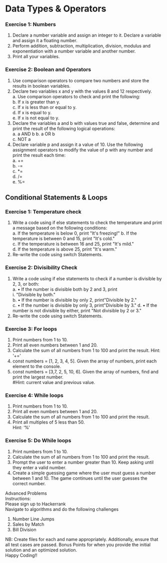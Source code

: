 # Data Types & Operators  


### Exercise 1: Numbers

1.  Declare a number variable and assign an integer to it. Declare a variable 
and assign it a floating number.  
2.  Perform addition, subtraction, multiplication, division,  modulus and 
exponentiation with a number variable and  another number.  
3.  Print all your variables.  
 
### Exercise 2: Boolean and Operators 

1.   Use comparison operators to compare two numbers and store the results 
in boolean variables.  
2.   Declare two variables x and y with the values 8 and 12 respectively.  
a.  Use comparison operators to check and print the following:  
b.  If x is greater than y.  
c.  If x is less than or equal to y.  
d.  If x is equal to y.  
e.  If x is not equal to y.  
3.  Declare the variables a and b with values true and false,  determine and print 
the result of the following logical  operations:  
a.  a AND b 
b.  a OR b  
c.  NOT a  
4.   Declare variable p and assign it a value of 10. Use the  following 
assignment operators to modify the value of p with any number and print 
the result each time:  
a.  +=  
b.   -=  
c.  *=  
d.  /=  
e.  %=  


## Conditional Statements & Loops  

### Exercise 1: Temperature check

1.  Write a code using if else statements to check the  temperature and print a 
message based on the following  conditions:  
a.  If the temperature is below 0, print "It's freezing!" 
b.  If the temperature is between 0 and 15, print "It's cold."  
c.  If the temperature is between 16 and 25, print "It's mild."  
d.  If the temperature is above 25, print "It's warm." 
2.   Re-write the code using switch Statements. 


### Exercise 2: Divisibility Check

1.   Write a code using if else statements to check if a  number is 
divisible by 2, 3, or both:  
a.  • If the number is divisible both by 2 and 3, print  
i.  "Divisible by both."  
b.  • If the number is divisible by only 2, print"Divisible by 2."  
c.  • If the number is divisible by only 3, print"Divisible by 3." 
d.  • If the number is not divisible by either, print "Not divisible by 2 or 
3."  
2.  Re-write the code using switch Statements. 
 
### Exercise 3: For loops

1.  Print numbers from 1 to 10.  
2.  Print all even numbers between 1 and 20.  
3.  Calculate the sum of all numbers from 1 to 100 and print the result. Hint: ‘+=’  
4.  const numbers = [1, 2, 3, 4, 5]. Given the array of  numbers, print each 
element to the console.  
5.  const numbers = [3,7, 2, 5, 10, 6]. Given the array of numbers, find and print 
the largest number.  
#Hint: current value and previous value.  
 
### Exercise 4: While loops 

1.  Print numbers from 1 to 10.  
2.  Print all even numbers between 1 and 20.  
3.  Calculate the sum of all numbers from 1 to 100 and print the result.  
4.  Print all multiples of 5 less than 50.  
Hint: ‘%’  
 
### Exercise 5: Do While loops  

1.  Print numbers from 1 to 10.  
2.  Calculate the sum of all numbers from 1 to 100 and print the result.  
3.  Prompt the user to enter a number greater than 10. Keep asking until 
they enter a valid number. 
4.  Create a simple guessing game where the user must  guess a number 
between 1 and 10. The game continues until the user guesses the correct 
number.  
 
 
 
Advanced Problems  
Instructions:  
Please sign up to Hackerrank  
Navigate to algorithms and do the following challenges  
1.  Number Line Jumps  
2.  Sales by Match  
3.  Bill Division  
 
NB: Create files for each and name appropriately. Additionally,  ensure that all test 
cases are passed. Bonus Points for when you  provide the initial solution and an 
optimized solution.  
Happy Coding!!